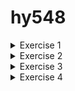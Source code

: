 # hy548
<details>
<summary>Exercise 1</summary>

1. Download the images tagged 1.23.3 and 1.23.3-alpine locally.

    ```
    >Docker image pull  nginx:1.23.3
    >Docker image pull  nginx:1.23.3-alpine
    ```

2. Compare the sizes of the two images.
    ```
    REPOSITORY                TAG             IMAGE ID       CREATED         SIZE
    hello-world               latest        	  9c7a54a9a43c   9 months ago    13.3kB
    nginx                     	1.23.3         	 ac232364af84   11 months ago   142MB
    nginx                     	1.23.3-alpine   	2bc7edbc3cf2   12 months ago   40.7MB
    ```

    Παρατηρούμε ότι το image nginx-alpine έχει σημαντικά μικρότερο μέγεθος σε σύγκριση με το image nginx. Αυτό οφείλεται στο γεγονός ότι το image nginx-alpine βασίζεται στο Alpine Linux, το οποίο είναι γνωστό για την ελαφρότητά του καθώς περιλαμβάνει μόνο τα απολύτως απαραίτητα για την εκτέλεση της εφαρμογής.

3. Start one of the two images in the background, with the appropriate network settings to forward port 80 locally and use a browser (or curl or wget) to see that calls are answered. What is the answer?

    ```
    > docker run -p 8080:80 -d nginx:1.23.3-alpine
    > curl http://127.0.0.1:8080
    ```


    Answer:

    ```
    <!DOCTYPE html>
    <html>
    <head>
    <title>Welcome to nginx!</title>
    <style>
    html { color-scheme: light dark; }
    body { width: 35em; margin: 0 auto;
    font-family: Tahoma, Verdana, Arial, sans-serif; }
    </style>
    </head>
    <body>
    <h1>Welcome to nginx!</h1>
    <p>If you see this page, the nginx web server is successfully installed and
    working. Further configuration is required.</p>

    <p>For online documentation and support please refer to
    <a href="http://nginx.org/">nginx.org</a>.<br/>
    Commercial support is available at
    <a href="http://nginx.com/">nginx.com</a>.</p>

    <p><em>Thank you for using nginx.</em></p>
    </body>
    </html>
    ```

4. Confirm that the container is running in Docker.

    ```
    > docker ps

    CONTAINER ID   IMAGE                 COMMAND                  CREATED         STATUS         
    9d34b2a3aa44   nginx:1.23.3-alpine   "/docker-entrypoint.…"   5 seconds ago   Up 3 seconds   

    PORTS                                   			NAMES
    0.0.0.0:8080->80/tcp, :::8080->80/tcp   ecstatic_roentgen
    ```

5. Get the logs of the running container.

    ```
    >docker logs ecstatic_roentgen 
    ```

    /docker-entrypoint.sh: /docker-entrypoint.d/ is not empty, will attempt to perform configuration
    /docker-entrypoint.sh: Looking for shell scripts in /docker-entrypoint.d/
    /docker-entrypoint.sh: Launching /docker-entrypoint.d/10-listen-on-ipv6-by-default.sh
    10-listen-on-ipv6-by-default.sh: info: Getting the checksum of /etc/nginx/conf.d/default.conf
    10-listen-on-ipv6-by-default.sh: info: Enabled listen on IPv6 in /etc/nginx/conf.d/default.conf
    /docker-entrypoint.sh: Launching /docker-entrypoint.d/20-envsubst-on-templates.sh
    /docker-entrypoint.sh: Launching /docker-entrypoint.d/30-tune-worker-processes.sh
    /docker-entrypoint.sh: Configuration complete; ready for start up
    2024/02/18 18:15:36 [notice] 1#1: using the "epoll" event method
    2024/02/18 18:15:36 [notice] 1#1: nginx/1.23.3
    2024/02/18 18:15:36 [notice] 1#1: built by gcc 12.2.1 20220924 (Alpine 12.2.1_git20220924-r4) 
    2024/02/18 18:15:36 [notice] 1#1: OS: Linux 5.15.0-92-generic
    2024/02/18 18:15:36 [notice] 1#1: getrlimit(RLIMIT_NOFILE): 1048576:1048576
    2024/02/18 18:15:36 [notice] 1#1: start worker processes
    2024/02/18 18:15:36 [notice] 1#1: start worker process 29
    2024/02/18 18:15:36 [notice] 1#1: start worker process 30
    2024/02/18 18:15:36 [notice] 1#1: start worker process 31
    2024/02/18 18:15:36 [notice] 1#1: start worker process 32
    2024/02/18 18:15:36 [notice] 1#1: start worker process 33
    2024/02/18 18:15:36 [notice] 1#1: start worker process 34


6. Stop the running container.

    ```
    >docker stop ecstatic_roentgen
    >docker ps

    CONTAINER ID   IMAGE     COMMAND   CREATED   STATUS    PORTS     NAMES
    …...
    ```

7. Start the stopped container.

    ```
    >docker start ecstatic_roentgen 
    >docker ps

    CONTAINER ID   IMAGE                 COMMAND                  CREATED         STATUS          
    9d34b2a3aa44   nginx:1.23.3-alpine   "/docker-entrypoint.…"   7 minutes ago   Up 38 seconds   

    PORTS                                   			NAMES
    0.0.0.0:8080->80/tcp, :::8080->80/tcp   ecstatic_roentgen
    ```
8. Stop the container and remove it from Docker.

    ```
    >docker stop ecstatic_roentgen
    >docker rm ecstatic_roentgen
    >docker ps -a
    
    CONTAINER ID   IMAGE     COMMAND   CREATED   STATUS    PORTS     NAMES
    ……..
    ```
</details>




<details>

<summary>Exercise 2</summary>

1. Open a shell session inside the running container and change the first sentence of the default page to "Welcome to MY nginx!". Close the session.


    >docker run -p 8080:80 -d nginx:1.23.3
    >docker ps
    
    ```
    CONTAINER ID   IMAGE          COMMAND                  CREATED         STATUS PORTS                                   NAMES
    d56eaf24fba3   nginx:1.23.3   "/docker-entrypoint.…"   6 seconds ago   Up 5 seconds   0.0.0.0:8080->80/tcp, :::8080->80/tcp   quirky_mcnulty

    Εκτελούμε την εντολή αυτή για να ξεκινήσουμε το shell μέσα στο container
    ```
    >docker exec -it quirky_mcnulty /bin/bash

    ```
    Αφού μπούμε στο container, πηγαίνουμε στον φάκελο `/usr/share/nginx/html` για να επεξεργαστούμε το αρχείο `index.html` και κάνουμε τις κατάλληλες τροποποιήσεις. Αλλά επειδή δεν έχουμε κάποιον επεξεργαστή κειμένου, θα εγκαταστήσουμε το nano με τις εξής εντολές:
    ```

    >apt-get update
    >apt install nano

    ```
    και έπειτα επεξεργαζόμαστε το αρχείο.
    ```

2. From your computer's terminal (outside the container) download the default page locally and upload another one in its place.

    ```
    Κάνουμε download απο το τερματικό με την εξής εντολή:
    ```

    >docker cp quirky_mcnulty:/usr/share/nginx/html/index.html index.html
    
    ```
    Θα επεξεργαστούμε το αρχείο και θα το ξαναβάλουμε μέσα στο container.
    ```

    >docker cp index.html quirky_mcnulty:/usr/share/nginx/html/index.html


3. Close the container, delete it and start another instance. Do you see the changes? Why;

    >docker stop quirky_mcnulty
    >docker rm quirky_mcnulty
    >docker run -p 8080:80 -d nginx:1.23.3

    ```
    Παρατηρούμε ότι οι αλλαγές που κάναμε στο προηγούμενο ερώτημα δεν εμφανίζονται στο νέο container. Αυτό οφείλεται στο γεγονός ότι το image που χρησιμοποιούμε για τη δημιουργία του container δεν περιλαμβάνει τις τροποποιήσεις που πραγματοποιήσαμε πριν.
    ```

</details>




<details>

<summary>Exercise 3</summary>





</details>




<details>

<summary>Exercise 4</summary>





</details>

